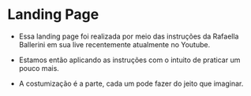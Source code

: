 # Landing Page
* Essa landing page foi realizada por meio das instruções da Rafaella Ballerini em sua live recentemente atualmente no Youtube.
 
* Estamos então aplicando as instruções com o intuito de praticar um pouco mais.
 
* A costumização é a parte, cada um pode fazer do jeito que imaginar.
